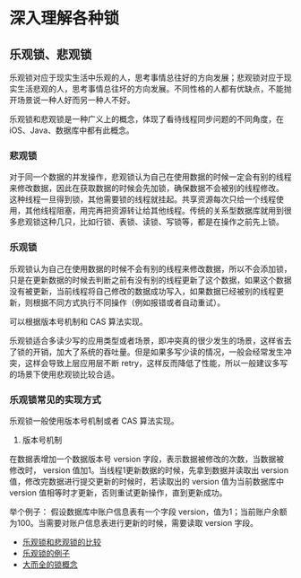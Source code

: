 # 深入理解各种锁

## 乐观锁、悲观锁

乐观锁对应于现实生活中乐观的人，思考事情总往好的方向发展；悲观锁对应于现实生活悲观的人，思考事情总往坏的方向发展。不同性格的人都有优缺点，不能抛开场景说一种人好而另一种人不好。

乐观锁和悲观锁是一种广义上的概念，体现了看待线程同步问题的不同角度，在 iOS、Java、数据库中都有此概念。

### 悲观锁
对于同一个数据的并发操作，悲观锁认为自己在使用数据的时候一定会有别的线程来修改数据，因此在获取数据的时候会先加锁，确保数据不会被别的线程修改。
这种线程一旦得到锁，其他需要锁的线程就挂起。共享资源每次只给一个线程使用，其他线程阻塞，用完再把资源转让给其他线程。传统的关系型数据库就用到很多悲观锁这种几只，比如行锁、表锁、读锁、写锁等，都是在操作之前先上锁。

### 乐观锁

乐观锁认为自己在使用数据的时候不会有别的线程来修改数据，所以不会添加锁，只是在更新数据的时候去判断之前有没有别的线程更新了这个数据，如果这个数据没有被更新，当前线程将自己修改的数据成功写入，如果数据已经被别的线程更新，则根据不同方式执行不同操作（例如报错或者自动重试）。

可以根据版本号机制和 CAS 算法实现。

乐观锁适合多读少写的应用类型或者场景，即冲突真的很少发生的场景，这样省去了锁的开销，加大了系统的吞吐量。但是如果多写少读的情况，一般会经常发生冲突，这样会导致上层应用层不断 retry，这样反而降低了性能，所以一般建议多写的场景下使用悲观锁比较合适。


### 乐观锁常见的实现方式

乐观锁一般使用版本号机制或者 CAS 算法实现。

1. 版本号机制

在数据表增加一个数据版本号 version 字段，表示数据被修改的次数，当数据被修改时， version 值加1。当线程1更新数据的时候，先拿到数据并读取出 version 值，修改完数据进行提交更新的时候时，若读取出的 version 值为当前数据库中 version 值相等时才更新，否则重试更新操作，直到更新成功。


举个例子：
假设数据库中账户信息表有一个字段 version，值为1；当前账户余额为100。当需要对账户信息表进行更新的时候，需要读取 version 字段。


- [乐观锁和悲观锁的比较](https://blog.csdn.net/qq_34337272/article/details/81072874)
- [乐观锁的例子](https://www.jianshu.com/p/ae25eb3cfb5d)
- [大而全的锁概念](https://tech.meituan.com/2018/11/15/java-lock.html)